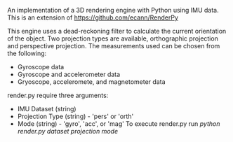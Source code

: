 An implementation of a 3D rendering engine with Python using IMU data. This is an extension of https://github.com/ecann/RenderPy

This engine uses a dead-reckoning filter to calculate the current orientation of the object.
Two projection types are available, orthographic projection and perspective projection.
The measurements used can be chosen from the following:
* Gyroscope data
* Gyroscope and accelerometer data
* Gryoscope, acceleromete, and magnetometer data

render.py require three arguments:
* IMU Dataset (string)
* Projection Type (string) - 'pers' or 'orth'
* Mode (string) - 'gyro', 'acc', or 'mag'
To execute render.py run *python render.py dataset projection mode*